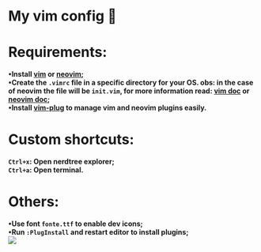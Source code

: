# My vim config 🍇
# Requirements:
**•Install [vim](https://www.vim.org/download.php) or [neovim](https://github.com/neovim/neovim/wiki/Installing-Neovim);**  
**•Create the `.vimrc` file in a specific directory for your OS. obs: in the case of neovim the file will be `init.vim`, for more information read: [vim doc](https://www.vim.org/docs.php) or [neovim doc](https://neovim.io/doc/);**  
**•Install [vim-plug](https://github.com/junegunn/vim-plug) to manage vim and neovim plugins easily.**
# Custom shortcuts:
**`Ctrl+x`: Open nerdtree explorer;**  
**`Ctrl+a`: Open terminal.**
# Others:
**•Use font `fonte.ttf` to enable dev icons;**  
**•Run `:PlugInstall` and restart editor to install plugins;**  
<img src="https://elias.praciano.com/wp-content/uploads/2016/11/vim-logo.png"/>

